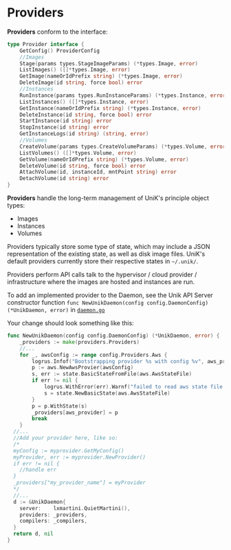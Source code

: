 # Providers
**Providers** conform to the interface:
```go
type Provider interface {
	GetConfig() ProviderConfig
	//Images
	Stage(params types.StageImageParams) (*types.Image, error)
	ListImages() ([]*types.Image, error)
	GetImage(nameOrIdPrefix string) (*types.Image, error)
	DeleteImage(id string, force bool) error
	//Instances
	RunInstance(params types.RunInstanceParams) (*types.Instance, error)
	ListInstances() ([]*types.Instance, error)
	GetInstance(nameOrIdPrefix string) (*types.Instance, error)
	DeleteInstance(id string, force bool) error
	StartInstance(id string) error
	StopInstance(id string) error
	GetInstanceLogs(id string) (string, error)
	//Volumes
	CreateVolume(params types.CreateVolumeParams) (*types.Volume, error)
	ListVolumes() ([]*types.Volume, error)
	GetVolume(nameOrIdPrefix string) (*types.Volume, error)
	DeleteVolume(id string, force bool) error
	AttachVolume(id, instanceId, mntPoint string) error
	DetachVolume(id string) error
}
```

**Providers** handle the long-term management of UniK's principle object types:
* Images
* Instances
* Volumes

Providers typically store some type of state, which may include a JSON representation of the existing state, as well as disk image files. UniK's default providers currently store their respective states in `~/.unik/`.

Providers perform API calls talk to the hypervisor / cloud provider / infrastructure where the images are hosted and instances are run.

To add an implemented provider to the Daemon, see the Unik API Server constructor function `func NewUnikDaemon(config config.DaemonConfig) (*UnikDaemon, error)` in [`daemon.go`](../pkg/daemon/daemon.go)

Your change should look something like this:
```go
func NewUnikDaemon(config config.DaemonConfig) (*UnikDaemon, error) {
	_providers := make(providers.Providers)
    //...
	for _, awsConfig := range config.Providers.Aws {
		logrus.Infof("Bootstrapping provider %s with config %v", aws_provider, awsConfig)
		p := aws.NewAwsProvier(awsConfig)
		s, err := state.BasicStateFromFile(aws.AwsStateFile)
		if err != nil {
			logrus.WithError(err).Warnf("failed to read aws state file at %s, creating blank aws state", aws.AwsStateFile())
			s = state.NewBasicState(aws.AwsStateFile)
		}
		p = p.WithState(s)
		_providers[aws_provider] = p
		break
	}
  //...
  //Add your provider here, like so:
  /*
  myConfig := myprovider.GetMyConfig()
  myProvider, err := myprovider.NewProvider()
  if err != nil {
    //handle err
  }
  _providers["my_provider_name"] = myProvider
  */
  //...
  d := &UnikDaemon{
    server:    lxmartini.QuietMartini(),
    providers: _providers,
    compilers: _compilers,
  }
  return d, nil
}
```
